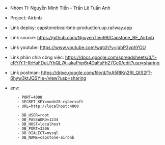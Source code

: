 - Nhóm 11: Nguyễn Minh Tiến - Trần Lê Tuấn Anh
- Project: Airbnb
- Link deploy: capstonebeairbnb-production.up.railway.app
- Link source: https://github.com/NguyenTien99/Capstone_BE_Airbnb
- Link youtube: https://www.youtube.com/watch?v=jqbP3yphYOU
- Link phân chia công việc: https://docs.google.com/spreadsheets/d/1-cRYIYT-RrHaFDuUYhQL7A-akaPnp6r4DaFuFh27Ce0/edit?usp=sharing
- Link postman: https://drive.google.com/file/d/1nA5RIKn2Rt_QtS2fT-6hyw3ktJQSYIe-/view?usp=sharing
- env:  

         - PORT=4000
         - SECRET_KEY=node26-cybersoft
         - URL=http://localhost:4000
        
         - DB_USER=root
         - DB_PASSWORD=1234
         - DB_HOST=localhost
         - DB_PORT=3306
         - DB_DIALECT=mysql
         - DB_NAME=capstone-airbnb
         
  
